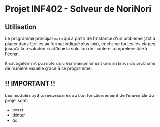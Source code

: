 # Projet INF402 - Solveur de NoriNori


## Utilisation

Le programme principal `main` qui à partir de l'instance d'un probleme (.txt à placer dans \grilles au format indiqué plus loin), enchaine toutes les étapes jusqu'à la resolution 
et affiche la solution de maniere comprehensible à l'écran.

Il est également possible de créér manuellement une instance de probleme de maniere visuelle grace à ce programme.


## !! IMPORTANT !!
Les modules python necessaires au bon fonctionnement de l'ensemble du projet sont:   
- pysat
- tkinter
- os
